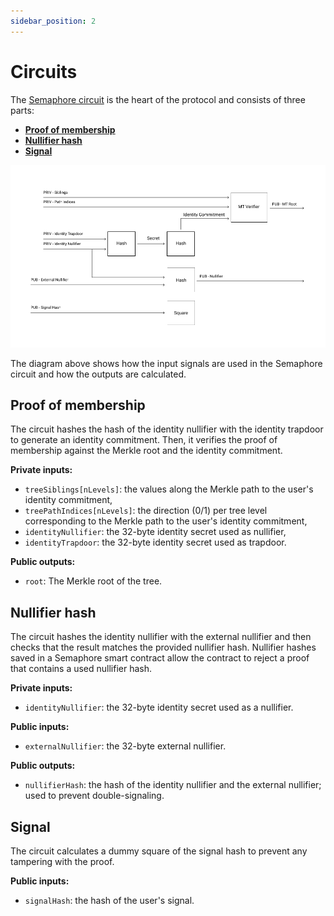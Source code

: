 ```yaml
---
sidebar_position: 2
---
```


# Circuits

The [Semaphore circuit](https://github.com/semaphore-protocol/semaphore/tree/main/packages/circuits) is the heart of the protocol and consists of three parts:

-   [**Proof of membership**](/docs/technical-reference/circuits#proof-of-membership)
-   [**Nullifier hash**](/docs/technical-reference/circuits#nullifier-hash)
-   [**Signal**](/docs/technical-reference/circuits#signal)

![Semaphore circuit](https://github.com/semaphore-protocol/semaphore/raw/main/packages/circuits/scheme.png)

The diagram above shows how the input signals are used in the Semaphore circuit and how the outputs are calculated.

## Proof of membership

The circuit hashes the hash of the identity nullifier with the identity trapdoor to generate an identity commitment. Then, it verifies the proof of membership against the Merkle root and the identity commitment.

**Private inputs:**

-   `treeSiblings[nLevels]`: the values along the Merkle path to the user's identity commitment,
-   `treePathIndices[nLevels]`: the direction (0/1) per tree level corresponding to the Merkle path to the user's identity commitment,
-   `identityNullifier`: the 32-byte identity secret used as nullifier,
-   `identityTrapdoor`: the 32-byte identity secret used as trapdoor.

**Public outputs:**

-   `root`: The Merkle root of the tree.

## Nullifier hash

The circuit hashes the identity nullifier with the external nullifier and then checks that the result matches the provided nullifier hash.
Nullifier hashes saved in a Semaphore smart contract allow the contract to reject a proof that contains a used nullifier hash.

**Private inputs:**

-   `identityNullifier`: the 32-byte identity secret used as a nullifier.

**Public inputs:**

-   `externalNullifier`: the 32-byte external nullifier.

**Public outputs:**

-   `nullifierHash`: the hash of the identity nullifier and the external nullifier; used to prevent double-signaling.

## Signal

The circuit calculates a dummy square of the signal hash to prevent any tampering with the proof.

**Public inputs:**

-   `signalHash`: the hash of the user's signal.
